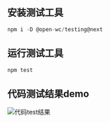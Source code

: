 ## 安装测试工具 

```js
npm i -D @open-wc/testing@next
```

## 运行测试工具 

```js
npm test
```

## 代码测试结果demo
![代码test结果](https://user-images.githubusercontent.com/51355841/129762074-c5528e2e-da72-4a15-8601-038ed20de484.png)

